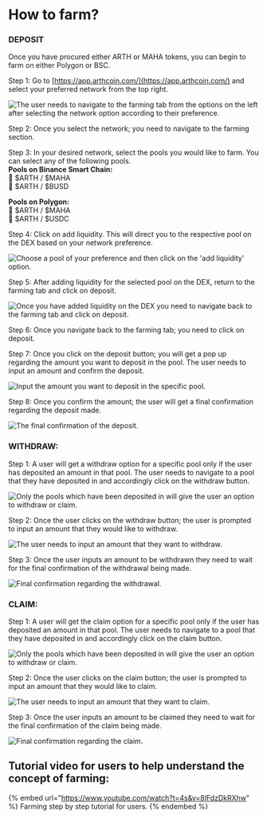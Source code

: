 # How to farm?

### DEPOSIT

Once you have procured either ARTH or MAHA tokens, you can begin to farm on either Polygon or BSC.

Step 1: Go to [https://app.arthcoin.com/](https://app.arthcoin.com/) and select your preferred network from the top right.

![The user needs to navigate to the farming tab from the options on the left after selecting the network option according to their preference.](<../.gitbook/assets/1 (1).jpg>)



Step 2: Once you select the network; you need to navigate to the farming section.&#x20;

Step 3: In your desired network, select the pools you would like to farm. You can select any of the following pools.\
&#x20;**Pools on Binance Smart Chain:**\
🔹 $ARTH / $MAHA\
🔹 $ARTH / $BUSD

**Pools on Polygon:**\
🔹 $ARTH / $MAHA\
🔹 $ARTH / $USDC

Step 4: Click on add liquidity. This will direct you to the respective pool on the DEX based on your network preference.

![Choose a pool of your preference and then click on the 'add liquidity' option.](../.gitbook/assets/2.jpg)



Step 5: After adding liquidity for the selected pool on the DEX, return to the farming tab and click on deposit.&#x20;

![Once you have added liquidity on the DEX you need to navigate back to the farming tab and click on deposit.](../.gitbook/assets/3.jpg)



Step 6: Once you navigate back to the farming tab; you need to click on deposit.

Step 7: Once you click on the deposit button; you will get a pop up regarding the amount you want to deposit in the pool. The user needs to input an amount and confirm the deposit.&#x20;

![Input the amount you want to deposit in the specific pool.](../.gitbook/assets/4.jpg)



Step 8: Once you confirm the amount; the user will get a final confirmation regarding the deposit made.

![The final confirmation of the deposit.](<../.gitbook/assets/5 (1).jpg>)



### WITHDRAW:

Step 1: A user will get a withdraw option for a specific pool only if the user has deposited an amount in that pool. The user needs to navigate to a pool that they have deposited in and accordingly click on the withdraw button.&#x20;

![Only the pools which have been deposited in will give the user an option to withdraw or claim.](<../.gitbook/assets/6 (1).jpg>)



Step 2: Once the user clicks on the withdraw button; the user is prompted to input an amount that they would like to withdraw.

![The user needs to input an amount that they want to withdraw. ](../.gitbook/assets/7.jpg)



Step 3: Once the user inputs an amount to be withdrawn they need to wait for the final confirmation of the withdrawal being made.&#x20;

![Final confirmation regarding the withdrawal. ](../.gitbook/assets/8.jpg)



### CLAIM:

Step 1: A user will get the claim option for a specific pool only if the user has deposited an amount in that pool. The user needs to navigate to a pool that they have deposited in and accordingly click on the claim button.&#x20;

![Only the pools which have been deposited in will give the user an option to withdraw or claim.](../.gitbook/assets/9.jpg)



Step 2: Once the user clicks on the claim button; the user is prompted to input an amount that they would like to claim.

![The user needs to input an amount that they want to claim.](../.gitbook/assets/10.jpg)



Step 3: Once the user inputs an amount to be claimed they need to wait for the final confirmation of the claim being made.&#x20;

![Final confirmation regarding the claim.](../.gitbook/assets/11.jpg)



## Tutorial video for users to help understand the concept of farming:

{% embed url="https://www.youtube.com/watch?t=4s&v=8lFdzDkRXhw" %}
Farming step by step tutorial for users.&#x20;
{% endembed %}
